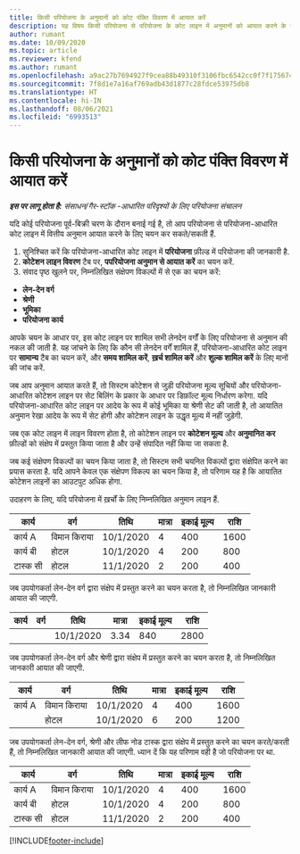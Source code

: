 ```yaml
---
title: किसी परियोजना के अनुमानों को कोट पंक्ति विवरण में आयात करें
description: यह विषय किसी परियोजना से परियोजना के कोट लाइन में अनुमानों को आयात करने के बारे में जानकारी प्रदान करता है.
author: rumant
ms.date: 10/09/2020
ms.topic: article
ms.reviewer: kfend
ms.author: rumant
ms.openlocfilehash: a9ac27b7694927f9cea88b49310f3106fbc6542cc0f7f1756744b970358c1057
ms.sourcegitcommit: 7f8d1e7a16af769adb43d1877c28fdce53975db8
ms.translationtype: HT
ms.contentlocale: hi-IN
ms.lasthandoff: 08/06/2021
ms.locfileid: "6993513"
---
```

# <a name="import-estimates-for-a-project-to-a-project-quote-line"></a>किसी परियोजना के अनुमानों को कोट पंक्ति विवरण में आयात करें

_**इस पर लागू होता है:** संसाधन/गैर-स्टॉक -आधारित परिदृश्यों के लिए परियोजना संचालन_


यदि कोई परियोजना पूर्व-बिक्री चरण के दौरान बनाई गई है, तो आप परियोजना से परियोजना-आधारित कोट लाइन में वित्तीय अनुमान आयात करने के लिए चयन कर सकते/सकती हैं.

1. सुनिश्चित करें कि परियोजना-आधारित कोट लाइन में **परियोजना** फ़ील्ड में परियोजना की जानकारी है.
2. **कोटेशन लाइन विवरण** टैब पर, **पपरियोजना अनुमान से आयात करें** का चयन करें.
3. संवाद पृष्ठ खुलने पर, निम्नलिखित संक्षेपण विकल्पों में से एक का चयन करें:

  - **लेन-देन वर्ग**
  - **श्रेणी**
  - **भूमिका** 
  - **परियोजना कार्य**

आपके चयन के आधार पर, इस कोट लाइन पर शामिल सभी लेनदेन वर्गों के लिए परियोजना से अनुमान की नकल की जाती है. यह जांचने के लिए कि कौन सी लेनदेन वर्गें शामिल हैं, परियोजना-आधारित कोट लाइन पर **सामान्य** टैब का चयन करें, और **समय शामिल करें**, **ख़र्च शामिल करें** और **शुल्क शामिल करें** के लिए मानों की जांच करें.

जब आप अनुमान आयात करते हैं, तो सिस्टम कोटेशन से जुड़ी परियोजना मूल्य सूचियों और परियोजना-आधारित कोटेशन लाइन पर सेट बिलिंग के प्रकार के आधार पर डिफ़ॉल्ट मूल्य निर्धारण करेगा. यदि परियोजना-आधारित कोट लाइन पर आदेय के रूप में कोई भूमिका या श्रेणी सेट की जाती है, तो आयातित अनुमान रेखा आदेय के रूप में सेट होगी और कोटेशन लाइन के उद्धृत मूल्य में नहीं जुड़ेगी.

जब एक कोट लाइन में लाइन विवरण होता है, तो कोटेशन लाइन पर **कोटेशन मूल्य** और **अनुमानित कर** फ़ील्डों को संक्षेप में प्रस्तुत किया जाता है और उन्हें संपादित नहीं किया जा सकता है.

जब कई संक्षेपण विकल्पों का चयन किया जाता है, तो सिस्टम सभी चयनित विकल्पों द्वारा संक्षेपित करने का प्रयास करता है. यदि आपने केवल एक संक्षेपण विकल्प का चयन किया है, तो परिणाम यह है कि आयातित कोटेशन लाइनों का आउटपुट अधिक होगा.

उदाहरण के लिए, यदि परियोजना में ख़र्चों के लिए निम्नलिखित अनुमान लाइन हैं.

| कार्य | वर्ग | तिथि | मात्रा | इकाई मूल्य | राशि |
| --- | --- | --- | --- | --- | --- |
| कार्य A | विमान किराया | 10/1/2020 | 4 | 400 | 1600 |
| कार्य बी | होटल | 10/1/2020 | 4 | 200 | 800 |
| टास्क सी | होटल | 11/1/2020 | 2 | 200 | 400 |

जब उपयोगकर्ता लेन-देन वर्ग द्वारा संक्षेप में प्रस्तुत करने का चयन करता है, तो निम्नलिखित जानकारी आयात की जाएगी.

| कार्य | वर्ग | तिथि | मात्रा | इकाई मूल्य | राशि |
| --- | --- | --- | --- | --- | --- |
| | | 10/1/2020 | 3.34 | 840 | 2800 |

जब उपयोगकर्ता लेन-देन वर्ग और श्रेणी द्वारा संक्षेप में प्रस्तुत करने का चयन करता है, तो निम्नलिखित जानकारी आयात की जाएगी.

| कार्य | वर्ग | तिथि | मात्रा | इकाई मूल्य | राशि |
| --- | --- | --- | --- | --- | --- |
| कार्य A | विमान किराया | 10/1/2020 | 4 | 400 | 1600 |
| | होटल | 10/1/2020 | 6 | 200 | 1200 |

जब उपयोगकर्ता लेन-देन वर्ग, श्रेणी और लीफ नोड टास्क द्वारा संक्षेप में प्रस्तुत करने का चयन करते/करती हैं, तो निम्नलिखित जानकारी आयात की जाएगी. ध्यान दें कि यह परिणाम वही है जो परियोजना पर था.

| कार्य | वर्ग | तिथि | मात्रा | इकाई मूल्य | राशि |
| --- | --- | --- | --- | --- | --- |
| कार्य A | विमान किराया | 10/1/2020 | 4 | 400 | 1600 |
| कार्य बी | होटल | 10/1/2020 | 4 | 200 | 800 |
| टास्क सी | होटल | 11/1/2020 | 2 | 200 | 400 |


[!INCLUDE[footer-include](../includes/footer-banner.md)]
